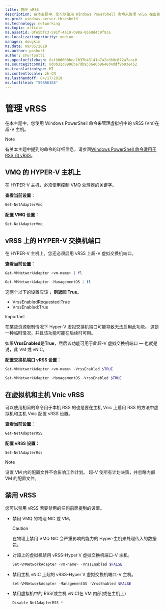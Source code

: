 ```yaml
---
title: 管理 vRSS
description: 在本主题中，您可以使用 Windows PowerShell 命令来管理 vRSS 在虚拟机 (Vm) 和 HYPER-V 主机上。
ms.prod: windows-server-threshold
ms.technology: networking
ms.topic: article
ms.assetid: 0fe5bfc3-591f-4a19-b98a-0668d4c9f93a
ms.localizationpriority: medium
manager: dougkim
ms.date: 09/05/2018
ms.author: pashort
author: shortpatti
ms.openlocfilehash: 8af800608bee7037b48141a7a2edb0c872a7aac0
ms.sourcegitcommit: 0d0b32c8986ba7db9536e0b8648d4ddf9b03e452
ms.translationtype: MT
ms.contentlocale: zh-CN
ms.lasthandoff: 04/17/2019
ms.locfileid: "59856188"
---
```

# <a name="manage-vrss"></a>管理 vRSS

在本主题中，您使用 Windows PowerShell 命令来管理虚拟机中的 vRSS \(Vm\)在超\-V 主机。

>[!NOTE]
>有关本主题中提到的命令的详细信息，请参阅[Windows PowerShell 命令适用于 RSS 和 vRSS](vrss-wps.md)。

## <a name="vmq-on-hyper-v-hosts"></a>VMQ 的 HYPER-V 主机上

在 HYPER-V 主机，必须使用控制 VMQ 处理器的关键字。

**查看当前设置：** 

```PowerShell
Get-NetAdapterVmq
```

**配置 VMQ 设置：** 

```PowerShell
Set-NetAdapterVmq
```


## <a name="vrss-on-hyper-v-switch-ports"></a>vRSS 上的 HYPER-V 交换机端口

在 HYPER-V 主机上，您还必须启用 vRSS 上超\-V 虚拟交换机端口。

**查看当前设置：**

```PowerShell
Get-VMNetworkAdapter <vm-name> | fl

Get-VMNetworkAdapter -ManagementOS | fl
```
    
这两个以下的设置应该 **，则返回 True**。 

- VrssEnabledRequested:True
- VrssEnabled:True
    
>[!IMPORTANT]
>在某些资源限制情况下 Hyper\-V 虚拟交换机端口可能导致无法启用此功能。 这是一种临时情况，并且该功能可能在后续时可用。
>
>如果**VrssEnabled**是**True**，然后该功能可用于此超\-V 虚拟交换机端口 — 也就是说，此 VM 或 vNIC。

**配置交换机端口 vRSS 设置：**

```PowerShell
Set-VMNetworkAdapter <vm-name> -VrssEnabled $TRUE
    
Set-VMNetworkAdapter -ManagementOS -VrssEnabled $TRUE
```

## <a name="vrss-in-vms-and-host-vnics"></a>在虚拟机和主机 Vnic vRSS

可以使用相同的命令用于本机 RSS 的也是要在主机 Vnic 上启用 RSS 的方法中虚拟机和主机 Vnic 配置 vRSS 设置。  

**查看当前设置：**

```PowerShell
Get-NetAdapterRSS
```

**配置 vRSS 设置：**

```PowerShell
Set-NetAdapterRss
```

>[!NOTE]
> 设置 VM 内的配置文件不会影响工作计划。 超\-V 使所有计划决策，并忽略内部 VM 的配置文件。

## <a name="disable-vrss"></a>禁用 vRSS

您可以禁用 vRSS 若要禁用的任何前面提到的设置。

- 禁用 VMQ 的物理 NIC 或 VM。

  >[!CAUTION]
  >在物理上禁用 VMQ NIC 会严重影响的能力的 Hyper\-主机来处理传入的数据包。

- 对超上的虚拟机禁用 vRSS\-Hyper V 虚拟交换机端口\-V 主机。

   ```PowerShell
   Set-VMNetworkAdapter <vm-name> -VrssEnabled $FALSE
   ```

- 禁用主机 vNIC 上超的 vRSS\-Hyper V 虚拟交换机端口\-V 主机。

   ```PowerShell
   Set-VMNetworkAdapter -ManagementOS -VrssEnabled $FALSE
   ```

- 禁用虚拟机中的 RSS\(或主机 vNIC\)在 VM 内部\(或在主机上\)

   ```PowerShell
   Disable-NetAdapterRSS *
   ```
